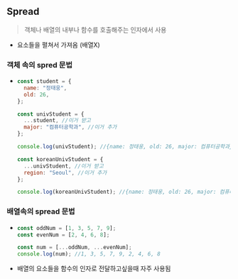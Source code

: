 ## Spread

> 객체나 배열의 내부나 함수를 호출해주는 인자에서 사용

- 요소들을 펼쳐서 가져옴 (배열X)

### 객체 속의 spred 문법

- ```javascript
  const student = {
    name: "정태웅",
    old: 26,
  };

  const univStudent = {
    ...student, //이거 받고
    major: "컴퓨터공학과", //이거 추가
  };

  console.log(univStudent); //{name: 정태웅, old: 26, major: 컴퓨터공학과}

  const koreanUnivStudent = {
    ...univStudent, //이거 받고
    region: "Seoul", //이거 추가
  };

  console.log(koreanUnivStudent); //{name: 정태웅, old: 26, major: 컴퓨터공학과, region: Seoul}
  ```

### 배열속의 spread 문법

- ```javascript
  const oddNum = [1, 3, 5, 7, 9];
  const evenNum = [2, 4, 6, 8];

  const num = [...oddNum, ...evenNum];
  console.log(num); //1, 3, 5, 7, 9, 2, 4, 6, 8
  ```

- 배열의 요소들을 함수의 인자로 전달하고싶을때 자주 사용됨
